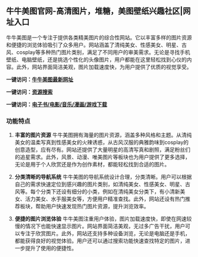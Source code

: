 
<h2>牛牛美图官网-高清图片，堆糖，美图壁纸兴趣社区|网址入口</h2>

牛牛美图是一个专注于提供各类精美图片的综合性网站。它以丰富多样的图片资源和便捷的浏览体验吸引了众多用户。网站涵盖了清纯美女、性感美女、明星、古风、cosplay等多种热门图片类别，满足了不同用户的审美需求。无论是寻找手机壁纸、电脑壁纸，还是挑选个性化的头像图片，用户都能在这里轻松找到心仪的内容。此外，网站界面简洁美观，图片加载速度快，为用户提供了优质的视觉享受。

<p><strong>一键访问：</strong><a href="https://www.ggonav.com/sites/5933.html" target="_blank" ><strong>牛牛美图最新网址</strong></a></p>
<p><strong>一键访问：</strong><a href="https://www.ggonav.com/favorites/ziyuansousuo" target="_blank" ><strong>资源搜索</strong></a></p>
<p><strong>一键访问：</strong><a href="https://wangpanziyuan.pages.dev/" target="_blank" ><strong>电子书/电影/音乐/漫画/游戏下载</strong></a></p>

### 功能特点
1. **丰富的图片资源**
   牛牛美图拥有海量的图片资源，涵盖多种风格和主题。从清纯美女的温柔写真到性感美女的火辣诱惑，从古风汉服的典雅韵味到cosplay的创意造型，应有尽有。网站还提供了大量明星的高清写真和剧照，满足粉丝们的追星需求。此外，风景、动漫、唯美图片等板块也为用户提供了更多选择，无论是用于个人欣赏还是作为创作素材，都能轻松找到合适的图片。
   
2. **分类清晰的导航系统**
   牛牛美图的导航系统设计合理，分类清晰。用户可以根据自己的需求快速定位到感兴趣的图片类别，如清纯美女、性感美女、明星、古风等。每个分类下还设有细分的小类，例如在清纯美女分类下，有小清新美女、活力美女、水手服美女等，方便用户精准查找。此外，网站还设有热门推荐板块，帮助用户快速发现热门图片资源，提升浏览效率。
   
3. **便捷的图片浏览体验**
   牛牛美图注重用户体验，图片加载速度快，即使在网速较慢的情况下也能快速显示图片。网站界面简洁美观，无过多广告干扰，用户可以专注于欣赏图片。此外，网站还支持多种设备浏览，无论是电脑还是手机，都能获得良好的视觉体验。用户还可以通过搜索功能快速查找特定的图片，进一步提升了使用的便捷性。

